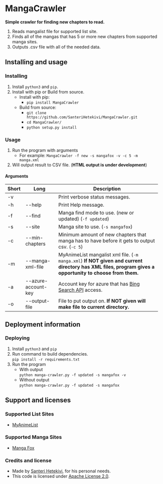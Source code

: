 # MangaCrawler

**Simple crawler for finding new chapters to read.**

1. Reads mangalist file for supported list site.  
1. Finds all of the mangas that has 5 or more new chapters from supported manga sites.  
3. Outputs .csv file with all of the needed data.  

## Installing and usage

### Installing
1. Install ```python3``` and ```pip```.
1. Install with pip or Build from source.
    * Install with pip:
        * ```pip install MangaCrawler```
    * Build from source:
        * ```git clone https://github.com/SanteriHetekivi/MangaCrawler.git```
        * ```cd MangaCrawler/```
        * ```python setup.py install```

### Usage
1. Run the program with arguments
    * For example: ```MangaCrawler -f new -s mangafox -v -c 5 -m manga.xml```
1. Will output result to CSV file. (**HTML output is under development**)

#### Arguments
| Short | Long   | Description |
| ----- | ------ |  ---------- |
| -v    |        |  Print verbose status messages. |
| -h    | --help |  Print Help message. |
| -f    | --find |  Manga find mode to use. (new or updated) (```-f updated```) |
| -s    | --site |  Manga site to use. (```-s mangafox```) |
| -c    | --min-chapters |  Minimum amount of new chapters that manga has to have before it gets to output csv. (```-c 5```) |
| -m    | --manga-xml-file |  MyAnimeList mangalist xml file. (```-m manga.xml```) **If NOT given and current directory has XML files, program gives a opportunity to choose from them.** |
| -a    | --azure-account-key | Account key for azure that has [Bing Search API](https://datamarket.azure.com/dataset/5BA839F1-12CE-4CCE-BF57-A49D98D29A44) access. |
| -o    | --output-file | File to put output on. **If NOT given will make file to current directory.**|

## Deployment information

### Deploying
1. Install ```python3``` and ```pip```
2. Run command to build dependencies.  
    ``` pip install -r requirements.txt ```
4. Run the program
    * With output  
    ```python manga-crawler.py -f updated -s mangafox -v```
    * Without output  
    ```python manga-crawler.py -f updated -s mangafox```

## Support and licenses

### Supported List Sites  
* [MyAnimeList](https://myanimelist.net/)

### Supported Manga Sites   
* [Manga Fox](http://mangafox.me/)

### Credits and license

* Made by [Santeri Hetekivi](https://github.com/SanteriHetekivi), for his personal needs.
* This code is licensed under [Apache License 2.0](https://raw.githubusercontent.com/SanteriHetekivi/MangaCrawler/master/LICENSE).
